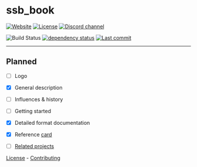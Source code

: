 # ssb_book
[![Website](https://img.shields.io/website/https/substation-beta.github.io.svg?label=book&logo=read%20the%20docs&logoColor=white)](https://substation-beta.github.io) [![License](https://img.shields.io/github/license/substation-beta/ssb_book.svg?logo=github)](https://github.com/substation-beta/ssb_book/blob/master/LICENSE) [![Discord channel](https://img.shields.io/discord/586927398277087235.svg?logo=discord)](https://discord.gg/H8HnPSv)

![Build Status](https://github.com/substation-beta/ssb_book/workflows/Build/badge.svg) [![dependency status](https://deps.rs/repo/github/substation-beta/ssb_book/status.svg)](https://deps.rs/repo/github/substation-beta/ssb_book) [![Last commit](https://img.shields.io/github/last-commit/substation-beta/ssb_book.svg?logo=github)](https://github.com/substation-beta/ssb_book/graphs/commit-activity)

---

## Planned
- [ ] Logo
- [x] General description
- [ ] Influences & history
- [ ] Getting started
- [x] Detailed format documentation
- [x] Reference [card](https://www.khronos.org/files/opengl-quick-reference-card.pdf)
- [ ] [Related projects](https://github.com/substation-beta)


[License](https://github.com/substation-beta/ssb_book/LICENSE) - [Contributing](https://github.com/substation-beta/ssb_book/CONTRIBUTING.md)
